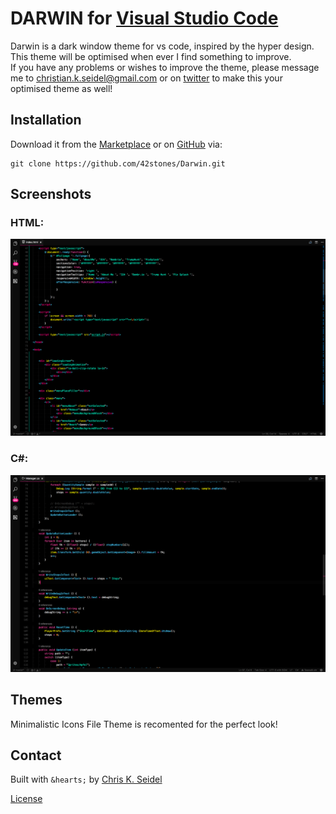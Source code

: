 # DARWIN for [Visual Studio Code](http://code.visualstudio.com)

Darwin is a dark window theme for vs code, inspired by the hyper design.</br>
This theme will be optimised when ever I find something to improve. </br>
If you have any problems or wishes to improve the theme, please message me to christian.k.seidel@gmail.com or on [twitter](https://twitter.com/ChrisKSeidel) to make this your optimised theme as well!

## Installation

Download it from the [Marketplace](https://marketplace.visualstudio.com/items?itemName=chriskseidel.darwin) or on [GitHub](https://github.com/42stones/Darwin) via:

```
git clone https://github.com/42stones/Darwin.git
```

## Screenshots

### HTML:
![ScreenShot](https://raw.githubusercontent.com/42stones/Darwin/master/img/Screenshot1.png)

### C#:
![ScreenShot](https://raw.githubusercontent.com/42stones/Darwin/master/img/Screenshot2.png)

## Themes

Minimalistic Icons File Theme is recomented for the perfect look!


## Contact

Built with `&hearts;` by [Chris K. Seidel](https://twitter.com/ChrisKSeidel)

[License](https://github.com/42stones/Darwin/blob/master/LICENSE.txt)